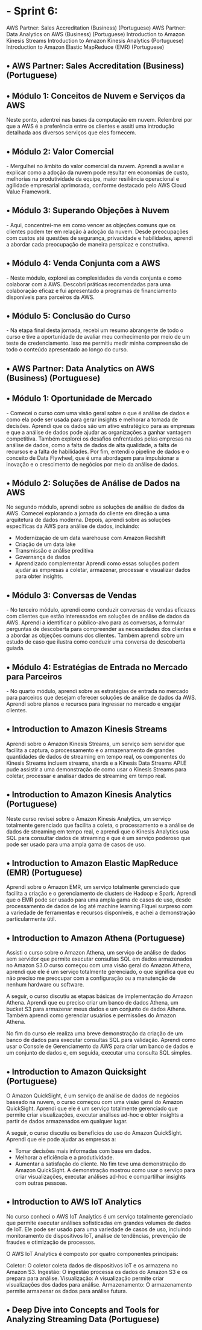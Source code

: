 <h1>- Sprint 6:</h1>
AWS Partner: Sales Accreditation (Business) (Portuguese)
AWS Partner: Data Analytics on AWS (Business) (Portuguese)
Introduction to Amazon Kinesis Streams
Introduction to Amazon Kinesis Analytics (Portuguese)
Introduction to Amazon Elastic MapReduce (EMR) (Portuguese)

<h2>• AWS Partner: Sales Accreditation (Business) (Portuguese)</h2>

<h2>• Módulo 1: Conceitos de Nuvem e Serviços da AWS</h2>
Neste ponto, adentrei nas bases da computação em nuvem. Relembrei por que a AWS é a preferência entre os clientes e assiti uma introdução detalhada aos diversos serviços que eles fornecem.


<h2>• Módulo 2: Valor Comercial</h2>
- Mergulhei no âmbito do valor comercial da nuvem. Aprendi a avaliar e explicar como a adoção da nuvem pode resultar em economias de custo, melhorias na produtividade da equipe, maior resiliência operacional e agilidade empresarial aprimorada, conforme destacado pelo AWS Cloud Value Framework.

<h2>• Módulo 3: Superando Objeções à Nuvem</h2>
- Aqui, concentrei-me em como vencer as objeções comuns que os clientes podem ter em relação à adoção da nuvem. Desde preocupações com custos até questões de segurança, privacidade e habilidades, aprendi a abordar cada preocupação de maneira perspicaz e construtiva.


<h2>• Módulo 4: Venda Conjunta com a AWS</h2>
- Neste módulo, explorei as complexidades da venda conjunta e como colaborar com a AWS. Descobri práticas recomendadas para uma colaboração eficaz e fui apresentado a programas de financiamento disponíveis para parceiros da AWS.


<h2>• Módulo 5: Conclusão do Curso</h2>
- Na etapa final desta jornada, recebi um resumo abrangente de todo o curso e tive a oportunidade de avaliar meu conhecimento por meio de um teste de credenciamento. Isso me permitiu medir minha compreensão de todo o conteúdo apresentado ao longo do curso.


<h2>• AWS Partner: Data Analytics on AWS (Business) (Portuguese)</h2>

<h2>• Módulo 1: Oportunidade de Mercado</h2>
- Comecei o curso com uma visão geral sobre o que é análise de dados e como ela pode ser usada para gerar insights e melhorar a tomada de decisões. Aprendi que os dados são um ativo estratégico para as empresas e que a análise de dados pode ajudar as organizações a ganhar vantagem competitiva. Também explorei os desafios enfrentados pelas empresas na análise de dados, como a falta de dados de alta qualidade, a falta de recursos e a falta de habilidades. Por fim, entendi o pipeline de dados e o conceito de Data Flywheel, que é uma abordagem para impulsionar a inovação e o crescimento de negócios por meio da análise de dados.


<h2>• Módulo 2: Soluções de Análise de Dados na AWS</h2>
No segundo módulo, aprendi sobre as soluções de análise de dados da AWS. Comecei explorando a jornada do cliente em direção a uma arquitetura de dados moderna. Depois, aprendi sobre as soluções específicas da AWS para análise de dados, incluindo:

- Modernização de um data warehouse com Amazon Redshift
- Criação de um data lake
- Transmissão e análise preditiva
- Governança de dados
- Aprendizado complementar
Aprendi como essas soluções podem ajudar as empresas a coletar, armazenar, processar e visualizar dados para obter insights.


<h2>• Módulo 3: Conversas de Vendas</h2>
- No terceiro módulo, aprendi como conduzir conversas de vendas eficazes com clientes que estão interessados em soluções de análise de dados da AWS. Aprendi a identificar o público-alvo para as conversas, a formular perguntas de descoberta para compreender as necessidades dos clientes e a abordar as objeções comuns dos clientes. Também aprendi sobre um estudo de caso que ilustra como conduzir uma conversa de descoberta guiada.


<h2>• Módulo 4: Estratégias de Entrada no Mercado para Parceiros</h2>
- No quarto módulo, aprendi sobre as estratégias de entrada no mercado para parceiros que desejam oferecer soluções de análise de dados da AWS. Aprendi sobre planos e recursos para ingressar no mercado e engajar clientes.


<h2>• Introduction to Amazon Kinesis Streams</h2>

Aprendi sobre o Amazon Kinesis Streams, um serviço sem servidor que facilita a captura, o processamento e o armazenamento de grandes quantidades de dados de streaming em tempo real, os componentes do Kinesis Streams incluem streams, shards e a Kinesis Data Streams API.E pude assistir a uma demonstração de como usar o Kinesis Streams para coletar, processar e analisar dados de streaming em tempo real.


<h2>• Introduction to Amazon Kinesis Analytics (Portuguese)</h2>
Neste curso revisei sobre o Amazon Kinesis Analytics, um serviço totalmente gerenciado que facilita a coleta, o processamento e a análise de dados de streaming em tempo real, e aprendi que o Kinesis Analytics usa SQL para consultar dados de streaming e que é um serviço poderoso que pode ser usado para uma ampla gama de casos de uso.


<h2>• Introduction to Amazon Elastic MapReduce (EMR) (Portuguese)</h2>

Aprendi sobre o Amazon EMR, um serviço totalmente gerenciado que facilita a criação e o gerenciamento de clusters de Hadoop e Spark. Aprendi que o EMR pode ser usado para uma ampla gama de casos de uso, desde processamento de dados de log até machine learning.Fiquei surpreso com a variedade de ferramentas e recursos disponíveis, e achei a demonstração particularmente útil.


<h2>• Introduction to Amazon Athena (Portuguese)</h2>

Assisti o curso sobre o Amazon Athena, um serviço de análise de dados sem servidor que permite executar consultas SQL em dados armazenados no Amazon S3.O curso começou com uma visão geral do Amazon Athena, aprendi que ele é um serviço totalmente gerenciado, o que significa que eu não preciso me preocupar com a configuração ou a manutenção de nenhum hardware ou software.

A seguir, o curso discutiu as etapas básicas de implementação do Amazon Athena. Aprendi que eu preciso criar um banco de dados Athena, um bucket S3 para armazenar meus dados e um conjunto de dados Athena. Também aprendi como gerenciar usuários e permissões do Amazon Athena.

No fim do curso ele realiza uma breve demonstração da criação de um banco de dados para executar consultas SQL para validação. Aprendi como usar o Console de Gerenciamento da AWS para criar um banco de dados e um conjunto de dados e, em seguida, executar uma consulta SQL simples.

<h2>• Introduction to Amazon Quicksight (Portuguese)</h2>
O Amazon QuickSight, é um serviço de análise de dados de negócios baseado na nuvem, o curso começou com uma visão geral do Amazon QuickSight. Aprendi que ele é um serviço totalmente gerenciado que permite criar visualizações, executar análises ad-hoc e obter insights a partir de dados armazenados em qualquer lugar.

A seguir, o curso discutiu os benefícios do uso do Amazon QuickSight. Aprendi que ele pode ajudar as empresas a:
- Tomar decisões mais informadas com base em dados.
- Melhorar a eficiência e a produtividade.
- Aumentar a satisfação do cliente.
No fim teve uma demonstração do Amazon QuickSight. A demonstração mostrou como usar o serviço para criar visualizações, executar análises ad-hoc e compartilhar insights com outras pessoas.


<h2>• Introduction to AWS IoT Analytics</h2>
No curso conheci o AWS IoT Analytics é um serviço totalmente gerenciado que permite executar análises sofisticadas em grandes volumes de dados de IoT. Ele pode ser usado para uma variedade de casos de uso, incluindo monitoramento de dispositivos IoT, análise de tendências, prevenção de fraudes e otimização de processos.

O AWS IoT Analytics é composto por quatro componentes principais:

Coletor: O coletor coleta dados de dispositivos IoT e os armazena no Amazon S3.
Ingestão: O ingestão processa os dados do Amazon S3 e os prepara para análise.
Visualização: A visualização permite criar visualizações dos dados para análise.
Armazenamento: O armazenamento permite armazenar os dados para análise futura.


<h2>• Deep Dive into Concepts and Tools for Analyzing Streaming Data (Portuguese)</h2>
